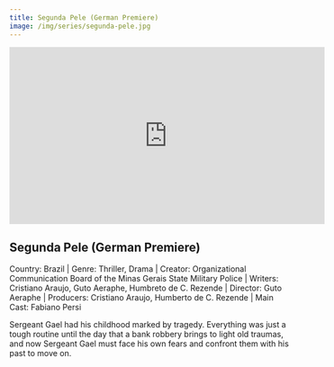 ```yaml
---
title: Segunda Pele (German Premiere)
image: /img/series/segunda-pele.jpg
---
```

<iframe width="560" height="315" src="https://youtu.be/4d4Ocz-EduA" frameborder="0" allow="accelerometer; autoplay; encrypted-media; gyroscope; picture-in-picture" allowfullscreen></iframe>

## Segunda Pele (German Premiere)
Country: Brazil | Genre: Thriller, Drama | Creator: Organizational Communication Board of the Minas Gerais State Military Police | Writers: Cristiano Araujo, Guto Aeraphe, Humbreto de C. Rezende | Director: Guto Aeraphe | Producers: Cristiano Araujo, Humberto de C. Rezende | Main Cast: Fabiano Persi

Sergeant Gael had his childhood marked by tragedy. Everything was just a tough routine until the day that a bank robbery brings to light old traumas, and now Sergeant Gael must face his own fears and confront them with his past to move on.